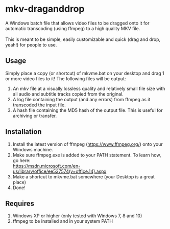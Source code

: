 # mkv-draganddrop
A Windows batch file that allows video files to be dragged onto it for automatic transcoding (using ffmpeg) to a high quality MKV file.</br></br>
This is meant to be simple, easily customizable and quick (drag and drop, yeah!) for people to use.
## Usage
Simply place a copy (or shortcut) of mkvme.bat on your desktop and drag 1 or more video files to it! The following files will be output:
1. An mkv file at a visually lossless quality and relatively small file size with all audio and subtitle tracks copied from the original.
2. A log file containing the output (and any errors) from ffmpeg as it transcoded the input file.
3. A hash file containing the MD5 hash of the output file. This is useful for archiving or transfer.

## Installation
1. Install the latest version of ffmpeg (https://www.ffmpeg.org/) onto your Windows machine.
2. Make sure ffmpeg.exe is added to your PATH statement. To learn how, go here:</br>
   https://msdn.microsoft.com/en-us/library/office/ee537574(v=office.14).aspx
3. Make a shortcut to mkvme.bat somewhere (your Desktop is a great place)
4. Done!

## Requires
1. Windows XP or higher (only tested with Windows 7, 8 and 10)
2. ffmpeg to be installed and in your system PATH
